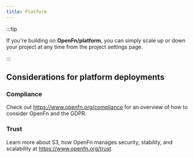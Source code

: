 ```yaml
---
title: Platform
---
```


:::tip

If you're building on **OpenFn/platform**, you can simply scale up or down your
project at any time from the project settings page.

:::

## Considerations for platform deployments

### Compliance

Check out https://www.openfn.org/compliance for an overview of how to consider
OpenFn and the GDPR.

### Trust

Learn more about S3, how OpenFn manages security, stability, and scalability at
https://www.openfn.org/trust

